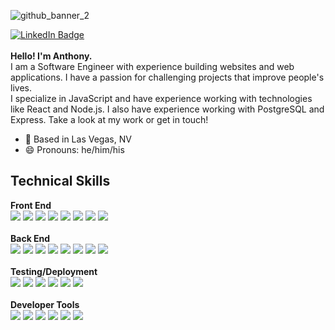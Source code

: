 ![github_banner_2](https://user-images.githubusercontent.com/89106811/148146181-01601185-c3f7-4e1a-8b90-3447c1de7424.png)


[![LinkedIn Badge](https://img.shields.io/badge/LinkedIn-Profile-informational?style=flat&logo=linkedin&logoColor=white&color=52B69A)](https://www.linkedin.com/in/ajpsyk/)
<br><br>
**Hello! I'm Anthony.**
<br>
I am a Software Engineer with experience building websites and web applications. I have a passion for challenging projects that improve people's lives.
<br>
I specialize in JavaScript and have experience working with technologies like React and Node.js. I also have experience working with PostgreSQL and Express. Take a look at my work or get in touch!
<br>
- 📍 Based in Las Vegas, NV
- 😄 Pronouns: he/him/his


## Technical Skills
**Front End**<br>
![](https://img.shields.io/badge/Code-JavaScript-informational?style=flat&logo=JavaScript&logoColor=white&color=1E6091)
![](https://img.shields.io/badge/Code-React-informational?style=flat&logo=react&logoColor=white&color=1E6091)
![](https://img.shields.io/badge/Code-Next.js-informational?style=flat&logo=Next.js&logoColor=white&color=1E6091)
![](https://img.shields.io/badge/Code-Webpack-informational?style=flat&logo=Webpack&logoColor=white&color=1E6091)
![](https://img.shields.io/badge/Code-HTML5-informational?style=flat&logo=HTML5&logoColor=white&color=1E6091)
![](https://img.shields.io/badge/Style-CSS-informational?style=flat&logo=css3&logoColor=white&color=1E6091)
![](https://img.shields.io/badge/Code-Axios-informational?style=flat&logo=Axios&logoColor=white&color=1E6091)
![](https://img.shields.io/badge/Code-Vite-informational?style=flat&logo=Vite&logoColor=white&color=1E6091)
<br><br>
**Back End**<br>
![](https://img.shields.io/badge/Code-Node.js-informational?style=flat&logo=Node.js&logoColor=white&color=168AAD)
![](https://img.shields.io/badge/Code-Express-informational?style=flat&logo=Express&logoColor=white&color=168AAD)
![](https://img.shields.io/badge/Code-PostgreSQL-informational?style=flat&logo=PostgreSQL&logoColor=white&color=168AAD)
![](https://img.shields.io/badge/Code-MongoDB-informational?style=flat&logo=MongoDB&logoColor=white&color=168AAD)
![](https://img.shields.io/badge/Code-Mongoose-informational?style=flat&logo=Mongoose&logoColor=white&color=168AAD)
![](https://img.shields.io/badge/Code-MySQL-informational?style=flat&logo=MySQL&logoColor=white&color=168AAD)
![](https://img.shields.io/badge/Code-Sequelize-informational?style=flat&logo=Sequelize&logoColor=white&color=168AAD)
![](https://img.shields.io/badge/Code-RESTfulAPI-informational?style=flat&logo=RESTfulAPI&logoColor=white&color=168AAD)
<br><br>
**Testing/Deployment**<br>
![](https://img.shields.io/badge/Test-Jest-informational?style=flat&logo=jest&logoColor=white&color=34A0A4)
![](https://img.shields.io/badge/Test-AWSEC2-informational?style=flat&logo=AWSEC2&logoColor=white&color=34A0A4)
![](https://img.shields.io/badge/Test-Loader.io-informational?style=flat&logo=Loader.io&logoColor=white&color=34A0A4)
![](https://img.shields.io/badge/Test-NewRelic-informational?style=flat&logo=NewRelic&logoColor=white&color=34A0A4)
![](https://img.shields.io/badge/Test-K6-informational?style=flat&logo=K6&logoColor=white&color=34A0A4)
![](https://img.shields.io/badge/Test-TDD-informational?style=flat&logo=TDD&logoColor=white&color=34A0A4)
<br><br>
**Developer Tools**<br>
![](https://img.shields.io/badge/Tools-GitHub-informational?style=flat&logo=GitHub&logoColor=white&color=52B69A)
![](https://img.shields.io/badge/Tools-NPM-informational?style=flat&logo=npm&logoColor=white&color=52B69A)
![](https://img.shields.io/badge/Test-Bash-informational?style=flat&logo=Bash&logoColor=white&color=52B69A)
![](https://img.shields.io/badge/Test-Vim-informational?style=flat&logo=Vim&logoColor=white&color=52B69A)
![](https://img.shields.io/badge/Test-Agile-informational?style=flat&logo=Agile&logoColor=white&color=52B69A)
![](https://img.shields.io/badge/Test-Scrum-informational?style=flat&logo=Scrum&logoColor=white&color=52B69A)





